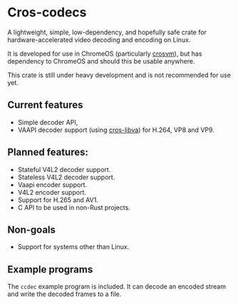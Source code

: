 # Cros-codecs

A lightweight, simple, low-dependency, and hopefully safe crate for hardware-accelerated video
decoding and encoding on Linux.

It is developed for use in ChromeOS (particularly [crosvm](https://github.com/google/crosvm)), but
has dependency to ChromeOS and should this be usable anywhere.

This crate is still under heavy development and is not recommended for use yet.

## Current features

* Simple decoder API,
* VAAPI decoder support (using [cros-libva](https://github.com/chromeos/cros-libva)) for H.264, VP8
  and VP9.

## Planned features:

* Stateful V4L2 decoder support.
* Stateless V4L2 decoder support.
* Vaapi encoder support.
* V4L2 encoder support.
* Support for H.265 and AV1.
* C API to be used in non-Rust projects.

## Non-goals

* Support for systems other than Linux.

## Example programs

The `ccdec` example program is included. It can decode an encoded stream and
write the decoded frames to a file.
